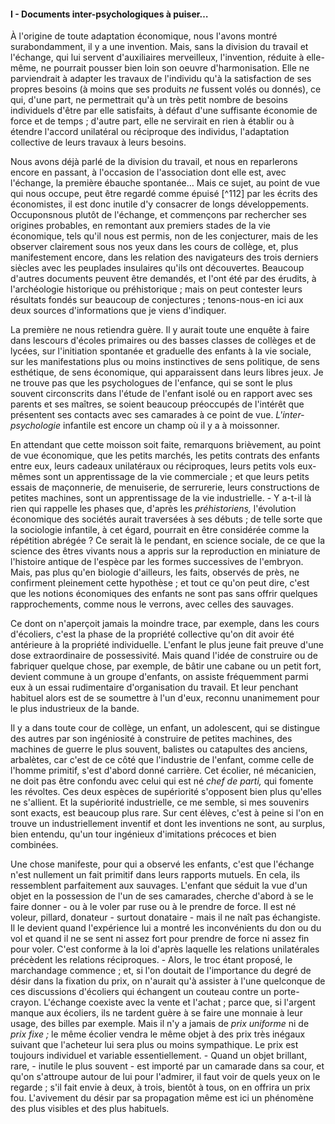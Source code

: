 #### I - Documents inter-psychologiques à puiser…

À l'origine de toute adaptation économique, nous l'avons montré surabondamment, il y a une invention. Mais, sans la division du travail et l'échange, qui lui servent d'auxiliaires merveilleux, l'invention, réduite à elle-même, ne pourrait pousser bien loin son oeuvre d'harmonisation. Elle ne parviendrait à adapter les travaux de l'individu qu'à la satisfaction de ses propres besoins (à moins que ses produits _ne_ fussent volés ou donnés), ce qui, d'une part, ne permettrait qu'à un très petit nombre de besoins individuels d'être par elle satisfaits, à défaut d'une suffisante économie de force et de temps ; d'autre part, elle ne servirait en rien à établir ou à étendre l'accord unilatéral ou réciproque des individus, l'adaptation collective de leurs travaux à leurs besoins.

Nous avons déjà parlé de la division du travail, et nous en reparlerons encore en passant, à l'occasion de l'association dont elle est, avec l'échange, la première ébauche spontanée… Mais ce sujet, au point de vue qui nous occupe, peut être regardé comme épuisé [^112] par les écrits des économistes, il est donc inutile d'y consacrer de longs développements. Occuponsnous plutôt de l'échange, et commençons par rechercher ses origines probables, en remontant aux premiers stades de la vie économique, tels qu'il nous est permis, non de les conjecturer, mais de les observer clairement sous nos yeux dans les cours de collège, et, plus manifestement encore, dans les relation des navigateurs des trois derniers siècles avec les peuplades insulaires qu'ils ont découvertes. Beaucoup d'autres documents peuvent être demandés, et l'ont été par des érudits, à l'archéologie historique ou préhistorique ; mais on peut contester leurs résultats fondés sur beaucoup de conjectures ; tenons-nous-en ici aux deux sources d'informations que je viens d'indiquer.

La première ne nous retiendra guère. Il y aurait toute une enquête à faire dans lescours d'écoles primaires ou des basses classes de collèges et de lycées, sur l'initiation spontanée et graduelle des enfants à la vie sociale, sur les manifestations plus ou moins instinctives de sens politique, de sens esthétique, de sens économique, qui apparaissent dans leurs libres jeux. Je ne trouve pas que les psychologues de l'enfance, qui se sont le plus souvent circonscrits dans l'étude de l'enfant isolé ou en rapport avec ses parents et ses maîtres, se soient beaucoup préoccupés de l'intérêt que présentent ses contacts avec ses camarades à ce point de vue. _L'inter-psychologie_ infantile est encore un champ où il y a à moissonner.

En attendant que cette moisson soit faite, remarquons brièvement, au point de vue économique, que les petits marchés, les petits contrats des enfants entre eux, leurs cadeaux unilatéraux ou réciproques, leurs petits vols eux-mêmes sont un apprentissage de la vie commerciale ; et que leurs petits essais de maçonnerie, de menuiserie, de serrurerie, leurs constructions de petites machines, sont un apprentissage de la vie industrielle. - Y a-t-il là rien qui rappelle les phases que, d'après les _préhistoriens,_ l'évolution économique des sociétés aurait traversées à ses débuts ; de telle sorte que la sociologie infantile, à cet égard, pourrait en être considérée comme la répétition abrégée ? Ce serait là le pendant, en science sociale, de ce que la science des êtres vivants nous a appris sur la reproduction en miniature de l'histoire antique de l'espèce par les formes successives de l'embryon. Mais, pas plus qu'en biologie d'ailleurs, les faits, observés de près, ne confirment pleinement cette hypothèse ; et tout ce qu'on peut dire, c'est que les notions économiques des enfants ne sont pas sans offrir quelques rapprochements, comme nous le verrons, avec celles des sauvages.

Ce dont on n'aperçoit jamais la moindre trace, par exemple, dans les cours d'écoliers, c'est la phase de la propriété collective qu'on dit avoir été antérieure à la propriété individuelle. L'enfant le plus jeune fait preuve d'une dose extraordinaire de possessivité. Mais quand l'idée de construire ou de fabriquer quelque chose, par exemple, de bâtir une cabane ou un petit fort, devient commune à un groupe d'enfants, on assiste fréquemment parmi eux à un essai rudimentaire d'organisation du travail. Et leur penchant habituel alors est de se soumettre à l'un d'eux, reconnu unanimement pour le plus industrieux de la bande.

Il y a dans toute cour de collège, un enfant, un adolescent, qui se distingue des autres par son ingéniosité à construire de petites machines, des machines de guerre le plus souvent, balistes ou catapultes des anciens, arbalètes, car c'est de ce côté que l'industrie de l'enfant, comme celle de l'homme primitif, s'est d'abord donné carrière. Cet écolier, né mécanicien, ne doit pas être confondu avec celui qui est né _chef de parti,_ qui fomente les révoltes. Ces deux espèces de supériorité s'opposent bien plus qu'elles ne s'allient. Et la supériorité industrielle, ce me semble, si mes souvenirs sont exacts, est beaucoup plus rare. Sur cent élèves, c'est à peine si l'on en trouve un industriellement inventif et dont les inventions ne sont, au surplus, bien entendu, qu'un tour ingénieux d'imitations précoces et bien combinées.

Une chose manifeste, pour qui a observé les enfants, c'est que l'échange n'est nullement un fait primitif dans leurs rapports mutuels. En cela, ils ressemblent parfaitement aux sauvages. L'enfant que séduit la vue d'un objet en la possession de l'un de ses camarades, cherche d'abord à se le faire donner - ou à le voler par ruse ou à le prendre de force. Il est né voleur, pillard, donateur - surtout donataire - mais il ne naît pas échangiste. Il le devient quand l'expérience lui a montré les inconvénients du don ou du vol et quand il ne se sent ni assez fort pour prendre de force ni assez fin pour voler. C'est conforme à la loi d'après laquelle les relations unilatérales précèdent les relations réciproques. - Alors, le troc étant proposé, le marchandage commence ; et, si l'on doutait de l'importance du degré de désir dans la fixation du prix, on n'aurait qu'à assister à l'une quelconque de ces discussions d'écoliers qui échangent un couteau contre un porte-crayon. L'échange coexiste avec la vente et l'achat ; parce que, si l'argent manque aux écoliers, ils ne tardent guère à se faire une monnaie à leur usage, des billes par exemple. Mais il n'y a jamais de _prix uniforme_ ni de _prix fixe ;_ le même écolier vendra le même objet à des prix très inégaux suivant que l'acheteur lui sera plus ou moins sympathique. Le prix est toujours individuel et variable essentiellement. - Quand un objet brillant, rare, - inutile le plus souvent - est importé par un camarade dans sa cour, et qu'on s'attroupe autour de lui pour l'admirer, il faut voir de quels yeux on le regarde ; s'il fait envie à deux, à trois, bientôt à tous, on en offrira un prix fou. L'avivement du désir par sa propagation même est ici un phénomène des plus visibles et des plus habituels.
